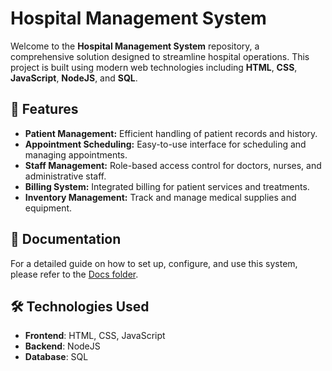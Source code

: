# Hospital Management System

Welcome to the **Hospital Management System** repository, a comprehensive solution designed to streamline hospital operations. This project is built using modern web technologies including **HTML**, **CSS**, **JavaScript**, **NodeJS**, and **SQL**.

## 🚀 Features

- **Patient Management:** Efficient handling of patient records and history.
- **Appointment Scheduling:** Easy-to-use interface for scheduling and managing appointments.
- **Staff Management:** Role-based access control for doctors, nurses, and administrative staff.
- **Billing System:** Integrated billing for patient services and treatments.
- **Inventory Management:** Track and manage medical supplies and equipment.

## 📄 Documentation

For a detailed guide on how to set up, configure, and use this system, please refer to the [Docs folder](./Docs).

## 🛠️ Technologies Used

- **Frontend**: HTML, CSS, JavaScript
- **Backend**: NodeJS
- **Database**: SQL
